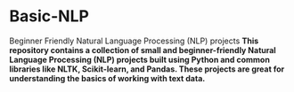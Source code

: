 # Basic-NLP
Beginner Friendly Natural Language Processing (NLP) projects 
**This repository contains a collection of small and beginner-friendly Natural Language Processing (NLP) projects built using Python and common libraries like NLTK, Scikit-learn, and Pandas. These projects are great for understanding the basics of working with text data.**
